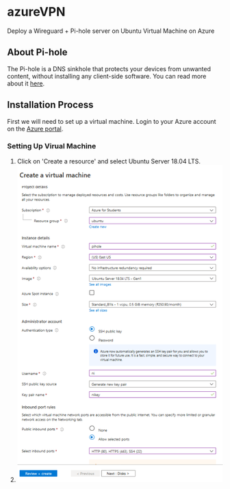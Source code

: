 # azureVPN
Deploy a Wireguard + Pi-hole server on Ubuntu Virtual Machine on Azure

## About Pi-hole
The Pi-hole is a DNS sinkhole that protects your devices from unwanted content, without installing any client-side software. You can read more about it [here](https://docs.pi-hole.net/).

## Installation Process
First we will need to set up a virtual machine.
Login to your Azure account on the [Azure portal](https://portal.azure.com).

### Setting Up Virual Machine
1. Click on 'Create a resource' and select Ubuntu Server 18.04 LTS.
2. ![Basic setup](/images/basics.png)